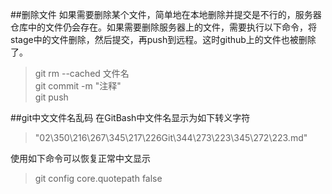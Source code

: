 ##删除文件
如果需要删除某个文件，简单地在本地删除并提交是不行的，服务器仓库中的文件仍会存在。如果需要删除服务器上的文件，需要执行以下命令，将stage中的文件删除，然后提交，再push到远程。这时github上的文件也被删除了。
>git rm --cached 文件名  
>git commit -m "注释"  
>git push

##git中文文件名乱码
在GitBash中文件名显示为如下转义字符
> "02\350\216\267\345\217\226Git\344\273\223\345\272\223.md"  

使用如下命令可以恢复正常中文显示
>git config core.quotepath false

